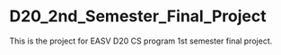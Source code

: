 # D20_2nd_Semester_Final_Project

This is the project for EASV D20 CS program 1st semester final project. 

